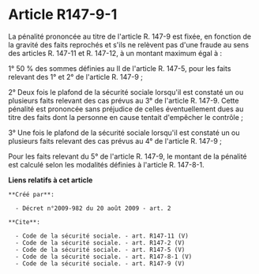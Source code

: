 # Article R147-9-1

La pénalité prononcée au titre de l'article R. 147-9 est fixée, en fonction de la gravité des faits reprochés et s'ils ne
relèvent pas d'une fraude au sens des articles R. 147-11 et R. 147-12, à un montant maximum égal à : 

1° 50 % des sommes définies au II de l'article R. 147-5, pour les faits relevant des 1° et 2° de l'article R. 147-9 ; 

2° Deux fois le plafond de la sécurité sociale lorsqu'il est constaté un ou plusieurs faits relevant des cas prévus au 3° de
l'article R. 147-9. Cette pénalité est prononcée sans préjudice de celles éventuellement dues au titre des faits dont la
personne en cause tentait d'empêcher le contrôle ; 

3° Une fois le plafond de la sécurité sociale lorsqu'il est constaté un ou plusieurs faits relevant des cas prévus au 4° de
l'article R. 147-9 ; 

Pour les faits relevant du 5° de l'article R. 147-9, le montant de la pénalité est calculé selon les modalités définies à
l'article R. 147-8-1.

**Liens relatifs à cet article**

	**Créé par**:

	  - Décret n°2009-982 du 20 août 2009 - art. 2

	**Cite**:

	  - Code de la sécurité sociale. - art. R147-11 (V)
	  - Code de la sécurité sociale. - art. R147-2 (V)
	  - Code de la sécurité sociale. - art. R147-5 (V)
	  - Code de la sécurité sociale. - art. R147-8-1 (V)
	  - Code de la sécurité sociale. - art. R147-9 (V)
